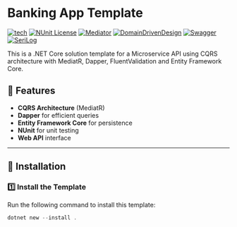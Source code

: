 # Banking App Template
[![tech](https://img.shields.io/badge/powredby-.netcore-purple.svg)](https://dotnet.microsoft.com/en-us/download) [![NUnit License](https://img.shields.io/badge/powredby-NUnit-green.svg)](https://nunit.org/) [![Mediator](https://img.shields.io/badge/powredby-MediatR-blue.svg)](https://www.nuget.org/packages/mediatr/) [![DomainDrivenDesign](https://img.shields.io/badge/powredby-DDD-red.svg)](https://en.wikipedia.org/wiki/Domain-driven_design) [![Swagger](https://img.shields.io/badge/powredby-swagger-gree.svg)](https://swagger.io/) [![SeriLog](https://img.shields.io/badge/powredby-serilog-orange.svg)](https://serilog.net/)

This is a .NET Core solution template for a Microservice API using CQRS architecture with MediatR, Dapper, FluentValidation and Entity Framework Core.

## 📌 Features
- **CQRS Architecture** (MediatR)
- **Dapper** for efficient queries
- **Entity Framework Core** for persistence
- **NUnit** for unit testing
- **Web API** interface

---

## 🚀 Installation

### **1️⃣ Install the Template**
Run the following command to install this template:

```powershell
dotnet new --install .
